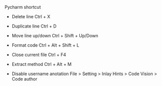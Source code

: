 Pycharm shortcut

- Delete line               Ctrl + X 
- Duplicate line            Ctrl + D 
- Move line up/down         Ctrl + Shift + Up/Down 
- Format code               Ctrl + Alt + Shift + L
- Close current file        Ctrl + F4
- Extract method            Ctrl + Alt + M

- Disable username anotation
    File > Setting > Inlay Hints > Code Vision > Code author